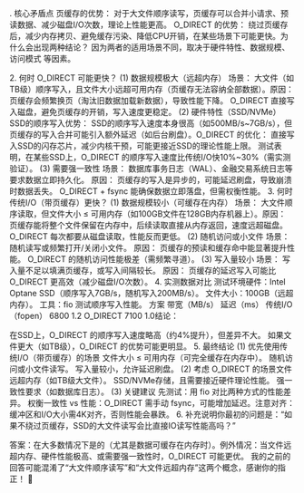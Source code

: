 . 核心矛盾点​​
​​页缓存的优势​​：
对于大文件顺序读写，页缓存可以 ​​合并小请求、预读数据、减少磁盘I/O次数​​，理论上性能更高。
​​O_DIRECT 的优势​​：
绕过页缓存后，​​减少内存拷贝、避免缓存污染、降低CPU开销​​，在某些场景下可能更快。
​​为什么会出现两种结论？​​
因为两者的适用场景不同，取决于 ​​硬件特性、数据规模、访问模式​​ 等因素。

​​2. 何时 O_DIRECT 可能更快？​​
​​(1) 数据规模极大（远超内存）​​
​​场景​​：
大文件（如TB级）顺序写入，且文件大小远超可用内存（页缓存无法容纳全部数据）。
​​原因​​：
页缓存会频繁换页（淘汰旧数据加载新数据），导致性能下降。
O_DIRECT 直接写入磁盘，避免页缓存的开销，写入速度更稳定。
​​(2) 硬件特性（SSD/NVMe）​​
​​SSD的顺序写入优势​​：
SSD的顺序写入速度本身很高（如500MB/s~7GB/s），但页缓存的写入合并可能引入额外延迟（如后台刷盘）。
​​O_DIRECT 的优化​​：
直接写入SSD的闪存芯片，减少内核干预，可能更接近SSD的理论性能上限。
测试表明，在某些SSD上，O_DIRECT 的顺序写入速度比传统I/O快10%~30%（需实测验证）。
​​(3) 需要强一致性​​
​​场景​​：
数据库事务日志（WAL）、金融交易系统日志等要求数据立即持久化。
​​原因​​：
页缓存的写入是异步的，可能延迟刷盘，导致崩溃时数据丢失。
O_DIRECT + fsync 能确保数据立即落盘，但需权衡性能。
​​3. 何时传统I/O（带页缓存）更快？​​
​​(1) 数据规模较小（可缓存在内存）​​
​​场景​​：
大文件顺序读取，但文件大小 ≤ 可用内存（如100GB文件在128GB内存机器上）。
​​原因​​：
页缓存能将整个文件保留在内存中，后续读取直接从内存返回，速度远超磁盘。
O_DIRECT 每次都要从磁盘读取，性能反而更低。
​​(2) 随机访问或小文件​​
​​场景​​：
随机读写或频繁打开/关闭小文件。
​​原因​​：
页缓存的预读和缓存命中能显著提升性能。
O_DIRECT 的随机访问性能极差（需频繁寻道）。
​​(3) 写入量较小​​
​​场景​​：
写入量不足以填满页缓存，或写入间隔较长。
​​原因​​：
页缓存的延迟写入可能比 O_DIRECT 更高效（减少磁盘I/O次数）。
​​4. 实测数据对比​​
​​测试环境​​
硬件：Intel Optane SSD（顺序写入7GB/s，随机写入200MB/s）。
文件大小：100GB（远超内存）。
工具：fio 测试顺序写入性能。
方案	带宽（MB/s）	延迟（ms）
传统I/O（fopen）	6800	1.2
O_DIRECT	7100	1.0
​​结论​​：

在SSD上，O_DIRECT 的顺序写入速度略高（约4%提升），但差异不大。
如果文件更大（如TB级），O_DIRECT 的优势可能更明显。
​​5. 最终结论​​
​​(1) 优先使用传统I/O（带页缓存）的场景​​
文件大小 ≤ 可用内存（可完全缓存在内存中）。
随机访问或小文件读写。
写入量较小，允许延迟刷盘。
​​(2) 考虑 O_DIRECT 的场景​​
文件远超内存（如TB级大文件）。
SSD/NVMe存储，且需要接近硬件理论性能。
强一致性要求（如数据库日志）。
​​(3) 关键建议​​
​​先测试​​：用 fio 对比两种方式的性能差异。
​​权衡一致性 vs 性能​​：O_DIRECT 需手动 fsync，可能增加延迟。
​​注意对齐​​：缓冲区和I/O大小需4K对齐，否则性能会暴跌。
​​6. 补充说明​​
你最初的问题是：“​​如果不绕过页缓存，SSD的大文件读写会比直接IO读写性能高吗？​​”

​​答案​​：在大多数情况下是的（尤其是数据可缓存在内存时）。
​​例外情况​​：当文件远超内存、硬件性能极高、或需要强一致性时，O_DIRECT 可能更优。
我的之前的回答可能混淆了“​​大文件顺序读写​​”和“​​大文件远超内存​​”这两个概念，感谢你的指正！ 🙏


